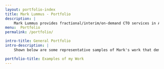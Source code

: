 ```yaml
---
layout: portfolio-index
title: Mark Lummus - Portfolio
description: |
    Mark Lummus provides fractional/interim/on-demand CTO services in Atlanta. His overall portfolio demonstrates the breadth/depth of experience leading the design, development, and launch of sophisticated software applications. Mark is available to develop software for you. Schedule a free consultation today!
menu:  Portfolio
permalink: /portfolio/

intro-title: General Portfolio
intro-description: |
    Shown below are some representative samples of Mark's work that demonstrate his breadth and depth of experience leading the design, development, and launch of sophisticated software applications across many mediums.

portfolio-title: Examples of my Work
---
```

